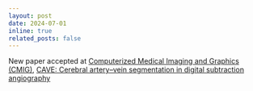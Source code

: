 ```yaml
---
layout: post
date: 2024-07-01
inline: true
related_posts: false
---
```


New paper accepted at <a href="https://www.sciencedirect.com/journal/computerized-medical-imaging-and-graphics">Computerized Medical Imaging and Graphics (CMIG)</a>, <a href="https://www.sciencedirect.com/science/article/pii/S0895611124000697">CAVE: Cerebral artery–vein segmentation in digital subtraction angiography</a>

